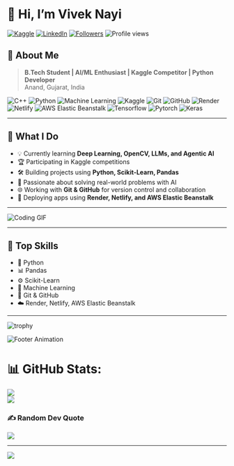 # 👋 Hi, I’m Vivek Nayi

[![Kaggle](https://img.shields.io/badge/Kaggle-Vivek%20Nayi-20BEFF?logo=kaggle)](https://www.kaggle.com/viveknayi)
[![LinkedIn](https://img.shields.io/badge/LinkedIn-Vivek%20Nayi-0A66C2?logo=linkedin)](https://www.linkedin.com/in/vivek-nayi-98412a314/)
[![Followers](https://img.shields.io/github/followers/vivek2437?label=Follow&style=social)](https://github.com/vivek2437)
![Profile views](https://komarev.com/ghpvc/?username=vivek2437)

## 🚀 About Me

> **B.Tech Student | AI/ML Enthusiast | Kaggle Competitor | Python Developer**  
> Anand, Gujarat, India  

![C++](https://img.shields.io/badge/C++%20-009688?style=for-the-badge&logo=cpp&logoColor=green)
![Python](https://img.shields.io/badge/Python-3776AB?style=for-the-badge&logo=python&logoColor=white)
![Machine Learning](https://img.shields.io/badge/Machine%20Learning-009688?style=for-the-badge&logo=scikit-learn&logoColor=white)
![Kaggle](https://img.shields.io/badge/Kaggle-20BEFF?style=for-the-badge&logo=kaggle&logoColor=white)
![Git](https://img.shields.io/badge/Git-F05032?style=for-the-badge&logo=git&logoColor=white)
![GitHub](https://img.shields.io/badge/GitHub-181717?style=for-the-badge&logo=github&logoColor=white)
![Render](https://img.shields.io/badge/Render-46E3B7?style=for-the-badge&logo=render&logoColor=white)
![Netlify](https://img.shields.io/badge/Netlify-00C7B7?style=for-the-badge&logo=netlify&logoColor=white)
![AWS Elastic Beanstalk](https://img.shields.io/badge/AWS%20Beanstalk-232F3E?style=for-the-badge&logo=amazon-aws&logoColor=white)
![Tensorflow](https://img.shields.io/badge/TensorFlow%20-009688?style=for-the-badge&logo=tensorflow&logoColor=orange)
![Pytorch](https://img.shields.io/badge/Pytorch%20-009688?style=for-the-badge&logo=pytorch&logoColor=red)
![Keras](https://img.shields.io/badge/Keras%20-009688?style=for-the-badge&logo=keras&logoColor=red)


---

## 🧠 What I Do

- 💡 Currently learning **Deep Learning, OpenCV, LLMs, and Agentic AI**
- 🏆 Participating in Kaggle competitions
- 🛠️ Building projects using **Python, Scikit-Learn, Pandas**
- 🤖 Passionate about solving real-world problems with AI
- 🌐 Working with **Git & GitHub** for version control and collaboration
- 🚀 Deploying apps using **Render, Netlify, and AWS Elastic Beanstalk**

---

![Coding GIF](https://media.giphy.com/media/qgQUggAC3Pfv687qPC/giphy.gif)

---

## 🌟 Top Skills

- 🐍 Python
- 📊 Pandas
- ⚙️ Scikit-Learn
- 🤖 Machine Learning
- 🌱 Git & GitHub
- ☁️ Render, Netlify, AWS Elastic Beanstalk

---

![trophy](https://github-profile-trophy.vercel.app/?username=vivek2437)

![Footer Animation](https://capsule-render.vercel.app/api?type=waving&color=auto&height=100&section=footer)
# 📊 GitHub Stats:
![](https://nirzak-streak-stats.vercel.app/?user=vivek2437&theme=dark&hide_border=false)<br/>
![](https://github-readme-stats.vercel.app/api/top-langs/?username=vivek2437&theme=dark&hide_border=false&include_all_commits=false&count_private=false&layout=compact)

### ✍️ Random Dev Quote
![](https://quotes-github-readme.vercel.app/api?type=horizontal&theme=radical)

---
[![](https://visitcount.itsvg.in/api?id=vivek2437&icon=0&color=0)](https://visitcount.itsvg.in)

<!-- Proudly created with GPRM ( https://gprm.itsvg.in ) -->
